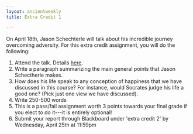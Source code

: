```yaml
---
layout: ancientweekly
title: Extra Credit 1

---
```


On April 18th, Jason Schechterle will talk about his incredible journey overcoming adversity. For this extra credit assignment, you will do the following: 

1. Attend the talk. Details [here](/ancient/extra/jason.pdf).
2. Write a paragraph summarizing the main general points that Jason Schectherle makes. 
3. How does his life speak to any conception of happiness that we have discussed in this course? For instance, would Socrates judge his life a good one? (Pick just one view we have discussed).
5. Write 250-500 words
6. This is a pass/fail assignment worth 3 points towards your final grade if you elect to do it---it is entirely optional!
7. Submit your report through Blackboard under 'extra credit 2' by Wednesday, April 25th at 11:59pm